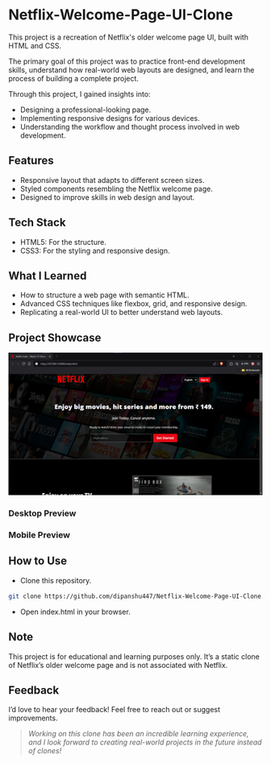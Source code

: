 # Netflix-Welcome-Page-UI-Clone

This project is a recreation of Netflix's older welcome page UI, built with HTML and CSS.

The primary goal of this project was to practice front-end development skills, understand how real-world web layouts are designed, and learn the process of building a complete project.

Through this project, I gained insights into:

- Designing a professional-looking page.
- Implementing responsive designs for various devices.
- Understanding the workflow and thought process involved in web development.

## Features

- Responsive layout that adapts to different screen sizes.
- Styled components resembling the Netflix welcome page.
- Designed to improve skills in web design and layout.

## Tech Stack
- HTML5: For the structure.
- CSS3: For the styling and responsive design.

## What I Learned
- How to structure a web page with semantic HTML.
- Advanced CSS techniques like flexbox, grid, and responsive design.
- Replicating a real-world UI to better understand web layouts.

## Project Showcase
![Screenshot of Netflix Clone](./assets/readme/Screenshot.png)

### Desktop Preview

### Mobile Preview

## How to Use
- Clone this repository.
``` bash
git clone https://github.com/dipanshu447/Netflix-Welcome-Page-UI-Clone.git
```
- Open index.html in your browser.

## Note
This project is for educational and learning purposes only. It’s a static clone of Netflix’s older welcome page and is not associated with Netflix.

## Feedback
I’d love to hear your feedback! Feel free to reach out or suggest improvements.

> *Working on this clone has been an incredible learning experience, and I look forward to creating real-world projects in the future instead of clones!*
